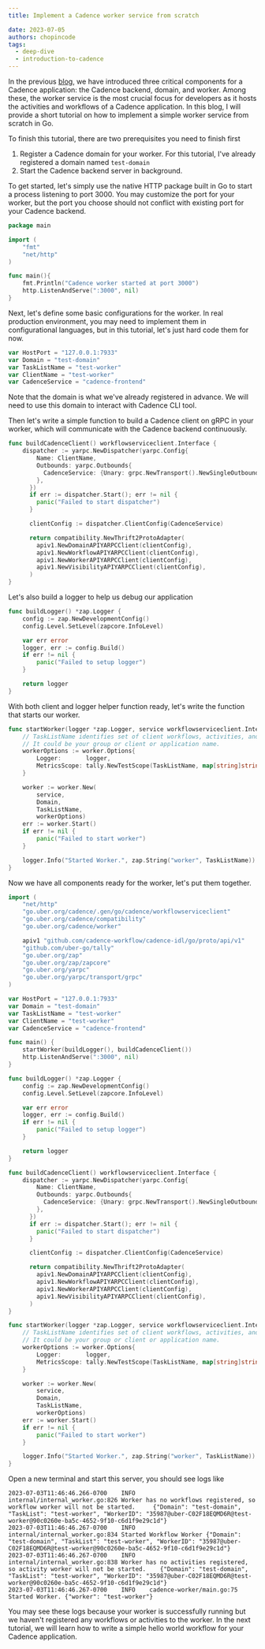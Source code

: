 ```yaml
---
title: Implement a Cadence worker service from scratch

date: 2023-07-05
authors: chopincode
tags:
  - deep-dive
  - introduction-to-cadence
---
```


In the previous [blog](/blog/2023-06-28-components-of-cadence-application-setup.md), we have introduced three critical components for a Cadence application: the Cadence backend, domain, and worker. Among these, the worker service is the most crucial focus for developers as it hosts the activities and workflows of a Cadence application. In this blog, I will provide a short tutorial on how to implement a simple worker service from scratch in Go.

To finish this tutorial, there are two prerequisites you need to finish first
1. Register a Cadence domain for your worker. For this tutorial, I've already registered a domain named `test-domain`
2. Start the Cadence backend server in background.

To get started, let's simply use the native HTTP package built in Go to start a process listening to port 3000. You may customize the port for your worker, but the port you choose should not conflict with existing port for your Cadence backend.

```Go
package main

import (
	"fmt"
	"net/http"
)

func main(){
	fmt.Println("Cadence worker started at port 3000")
	http.ListenAndServe(":3000", nil)
}
```

Next, let's define some basic configurations for the worker. In real production environment, you may need to implement them in configurational languages, but in this tutorial, let's just hard code them for now.

```Go
var HostPort = "127.0.0.1:7933"
var Domain = "test-domain"
var TaskListName = "test-worker"
var ClientName = "test-worker"
var CadenceService = "cadence-frontend"
```

Note that the domain is what we've already registered in advance. We will need to use this domain to interact with Cadence CLI tool.

Then let's write a simple function to build a Cadence client on gRPC in your worker, which will communicate with the Cadence backend continuously.

```Go
func buildCadenceClient() workflowserviceclient.Interface {
    dispatcher := yarpc.NewDispatcher(yarpc.Config{
		Name: ClientName,
		Outbounds: yarpc.Outbounds{
		  CadenceService: {Unary: grpc.NewTransport().NewSingleOutbound(HostPort)},
		},
	  })
	  if err := dispatcher.Start(); err != nil {
		panic("Failed to start dispatcher")
	  }

	  clientConfig := dispatcher.ClientConfig(CadenceService)

	  return compatibility.NewThrift2ProtoAdapter(
		apiv1.NewDomainAPIYARPCClient(clientConfig),
		apiv1.NewWorkflowAPIYARPCClient(clientConfig),
		apiv1.NewWorkerAPIYARPCClient(clientConfig),
		apiv1.NewVisibilityAPIYARPCClient(clientConfig),
	  )
}
```

Let's also build a logger to help us debug our application

```Go
func buildLogger() *zap.Logger {
    config := zap.NewDevelopmentConfig()
    config.Level.SetLevel(zapcore.InfoLevel)

    var err error
    logger, err := config.Build()
    if err != nil {
        panic("Failed to setup logger")
    }

    return logger
}
```

With both client and logger helper function ready, let's write the function that starts our worker.

```Go
func startWorker(logger *zap.Logger, service workflowserviceclient.Interface) {
    // TaskListName identifies set of client workflows, activities, and workers.
    // It could be your group or client or application name.
    workerOptions := worker.Options{
        Logger:       logger,
        MetricsScope: tally.NewTestScope(TaskListName, map[string]string{}),
    }

    worker := worker.New(
        service,
        Domain,
        TaskListName,
        workerOptions)
    err := worker.Start()
    if err != nil {
        panic("Failed to start worker")
    }

    logger.Info("Started Worker.", zap.String("worker", TaskListName))
}
```

Now we have all components ready for the worker, let's put them together.

```Go
import (
    "net/http"
    "go.uber.org/cadence/.gen/go/cadence/workflowserviceclient"
    "go.uber.org/cadence/compatibility"
    "go.uber.org/cadence/worker"

    apiv1 "github.com/cadence-workflow/cadence-idl/go/proto/api/v1"
    "github.com/uber-go/tally"
    "go.uber.org/zap"
    "go.uber.org/zap/zapcore"
    "go.uber.org/yarpc"
    "go.uber.org/yarpc/transport/grpc"
)

var HostPort = "127.0.0.1:7933"
var Domain = "test-domain"
var TaskListName = "test-worker"
var ClientName = "test-worker"
var CadenceService = "cadence-frontend"

func main() {
    startWorker(buildLogger(), buildCadenceClient())
    http.ListenAndServe(":3000", nil)
}

func buildLogger() *zap.Logger {
    config := zap.NewDevelopmentConfig()
    config.Level.SetLevel(zapcore.InfoLevel)

    var err error
    logger, err := config.Build()
    if err != nil {
        panic("Failed to setup logger")
    }

    return logger
}

func buildCadenceClient() workflowserviceclient.Interface {
    dispatcher := yarpc.NewDispatcher(yarpc.Config{
		Name: ClientName,
		Outbounds: yarpc.Outbounds{
		  CadenceService: {Unary: grpc.NewTransport().NewSingleOutbound(HostPort)},
		},
	  })
	  if err := dispatcher.Start(); err != nil {
		panic("Failed to start dispatcher")
	  }

	  clientConfig := dispatcher.ClientConfig(CadenceService)

	  return compatibility.NewThrift2ProtoAdapter(
		apiv1.NewDomainAPIYARPCClient(clientConfig),
		apiv1.NewWorkflowAPIYARPCClient(clientConfig),
		apiv1.NewWorkerAPIYARPCClient(clientConfig),
		apiv1.NewVisibilityAPIYARPCClient(clientConfig),
	  )
}

func startWorker(logger *zap.Logger, service workflowserviceclient.Interface) {
    // TaskListName identifies set of client workflows, activities, and workers.
    // It could be your group or client or application name.
    workerOptions := worker.Options{
        Logger:       logger,
        MetricsScope: tally.NewTestScope(TaskListName, map[string]string{}),
    }

    worker := worker.New(
        service,
        Domain,
        TaskListName,
        workerOptions)
    err := worker.Start()
    if err != nil {
        panic("Failed to start worker")
    }

    logger.Info("Started Worker.", zap.String("worker", TaskListName))
}
```

Open a new terminal and start this server, you should see logs like
```shell
2023-07-03T11:46:46.266-0700    INFO    internal/internal_worker.go:826 Worker has no workflows registered, so workflow worker will not be started.     {"Domain": "test-domain", "TaskList": "test-worker", "WorkerID": "35987@uber-C02F18EQMD6R@test-worker@90c0260e-ba5c-4652-9f10-c6d1f9e29c1d"}
2023-07-03T11:46:46.267-0700    INFO    internal/internal_worker.go:834 Started Workflow Worker {"Domain": "test-domain", "TaskList": "test-worker", "WorkerID": "35987@uber-C02F18EQMD6R@test-worker@90c0260e-ba5c-4652-9f10-c6d1f9e29c1d"}
2023-07-03T11:46:46.267-0700    INFO    internal/internal_worker.go:838 Worker has no activities registered, so activity worker will not be started.    {"Domain": "test-domain", "TaskList": "test-worker", "WorkerID": "35987@uber-C02F18EQMD6R@test-worker@90c0260e-ba5c-4652-9f10-c6d1f9e29c1d"}
2023-07-03T11:46:46.267-0700    INFO    cadence-worker/main.go:75       Started Worker. {"worker": "test-worker"}
```

You may see these logs because your worker is successfully running but we haven't registered any workflows or activities to the worker. In the next tutorial, we will learn how to write a simple hello world workflow for your Cadence application.
